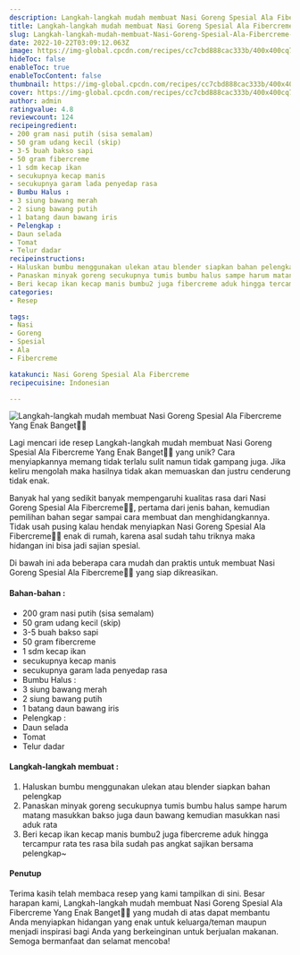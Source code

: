 ```yaml
---
description: Langkah-langkah mudah membuat Nasi Goreng Spesial Ala Fibercreme Yang Enak Banget"
title: Langkah-langkah mudah membuat Nasi Goreng Spesial Ala Fibercreme Yang Enak Banget
slug: Langkah-langkah-mudah-membuat-Nasi-Goreng-Spesial-Ala-Fibercreme-Yang-Enak-Banget
date: 2022-10-22T03:09:12.063Z
image: https://img-global.cpcdn.com/recipes/cc7cbd888cac333b/400x400cq70/photo.jpg
hideToc: false
enableToc: true
enableTocContent: false
thumbnail: https://img-global.cpcdn.com/recipes/cc7cbd888cac333b/400x400cq70/photo.jpg
cover: https://img-global.cpcdn.com/recipes/cc7cbd888cac333b/400x400cq70/photo.jpg
author: admin
ratingvalue: 4.8
reviewcount: 124
recipeingredient:
- 200 gram nasi putih (sisa semalam)
- 50 gram udang kecil (skip)
- 3-5 buah bakso sapi
- 50 gram fibercreme
- 1 sdm kecap ikan
- secukupnya kecap manis
- secukupnya garam lada penyedap rasa
- Bumbu Halus :
- 3 siung bawang merah
- 2 siung bawang putih
- 1 batang daun bawang iris
- Pelengkap :
- Daun selada
- Tomat
- Telur dadar
recipeinstructions:
- Haluskan bumbu menggunakan ulekan atau blender siapkan bahan pelengkap
- Panaskan minyak goreng secukupnya tumis bumbu halus sampe harum matang masukkan bakso juga daun bawang kemudian masukkan nasi aduk rata
- Beri kecap ikan kecap manis bumbu2 juga fibercreme aduk hingga tercampur rata tes rasa bila sudah pas angkat sajikan bersama pelengkap~
categories:
- Resep

tags:
- Nasi
- Goreng
- Spesial
- Ala
- Fibercreme

katakunci: Nasi Goreng Spesial Ala Fibercreme
recipecuisine: Indonesian

---
```


![Langkah-langkah mudah membuat Nasi Goreng Spesial Ala Fibercreme Yang Enak Banget👩‍🍳](https://img-global.cpcdn.com/recipes/cc7cbd888cac333b/400x400cq70/photo.jpg)

Lagi mencari ide resep Langkah-langkah mudah membuat Nasi Goreng Spesial Ala Fibercreme Yang Enak Banget👩‍🍳 yang unik? Cara menyiapkannya memang tidak terlalu sulit namun tidak gampang juga. Jika keliru mengolah maka hasilnya tidak akan memuaskan dan justru cenderung tidak enak.

Banyak hal yang sedikit banyak mempengaruhi kualitas rasa dari Nasi Goreng Spesial Ala Fibercreme👩‍🍳, pertama dari jenis bahan, kemudian pemilihan bahan segar sampai cara membuat dan menghidangkannya. Tidak usah pusing kalau hendak menyiapkan Nasi Goreng Spesial Ala Fibercreme👩‍🍳 enak di rumah, karena asal sudah tahu triknya maka hidangan ini bisa jadi sajian spesial.

Di bawah ini ada beberapa cara mudah dan praktis untuk membuat Nasi Goreng Spesial Ala Fibercreme👩‍🍳 yang siap dikreasikan.

<!--inarticleads1-->

#### Bahan-bahan :

- 200 gram nasi putih (sisa semalam)
- 50 gram udang kecil (skip)
- 3-5 buah bakso sapi
- 50 gram fibercreme
- 1 sdm kecap ikan
- secukupnya kecap manis
- secukupnya garam lada penyedap rasa
- Bumbu Halus :
- 3 siung bawang merah
- 2 siung bawang putih
- 1 batang daun bawang iris
- Pelengkap :
- Daun selada
- Tomat
- Telur dadar

<!--inarticleads2-->

#### Langkah-langkah membuat :

1. Haluskan bumbu menggunakan ulekan atau blender siapkan bahan pelengkap
1. Panaskan minyak goreng secukupnya tumis bumbu halus sampe harum matang masukkan bakso juga daun bawang kemudian masukkan nasi aduk rata
1. Beri kecap ikan kecap manis bumbu2 juga fibercreme aduk hingga tercampur rata tes rasa bila sudah pas angkat sajikan bersama pelengkap~

#### Penutup

Terima kasih telah membaca resep yang kami tampilkan di sini. Besar harapan kami, Langkah-langkah mudah membuat Nasi Goreng Spesial Ala Fibercreme Yang Enak Banget👩‍🍳 yang mudah di atas dapat membantu Anda menyiapkan hidangan yang enak untuk keluarga/teman maupun menjadi inspirasi bagi Anda yang berkeinginan untuk berjualan makanan. Semoga bermanfaat dan selamat mencoba!